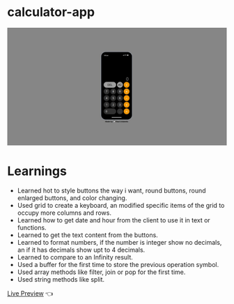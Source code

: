 # calculator-app

<img src='./images/finalApp.jpeg'/>

# Learnings

- Learned hot to style buttons the way i want, round buttons, round enlarged buttons, and color changing.
- Used grid to create a keyboard, an modified specific items of the grid to occupy more columns and rows.
- Learned how to get date and hour from the client to use it in text or functions.
- Learned to get the text content from the buttons.
- Learned to format numbers, if the number is integer show no decimals, an if it has decimals show upt to 4 decimals.
- Learned to compare to an Infinity result.
- Used a buffer for the first time to store the previous operation symbol.
- Used array methods like filter, join or pop for the first time.
- Used string methods like split.

[Live Preview](https://raulurdanetag.github.io/calculator-app/) 👈
